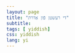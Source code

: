 ```yaml
---
layout: page
title: "די רעשטן פֿון אַדרת"
subtitle:
tags: [ yiddish]
css: yiddish
lang: yi
---
```


